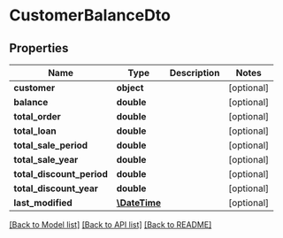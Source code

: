 # CustomerBalanceDto

## Properties
Name | Type | Description | Notes
------------ | ------------- | ------------- | -------------
**customer** | **object** |  | [optional] 
**balance** | **double** |  | [optional] 
**total_order** | **double** |  | [optional] 
**total_loan** | **double** |  | [optional] 
**total_sale_period** | **double** |  | [optional] 
**total_sale_year** | **double** |  | [optional] 
**total_discount_period** | **double** |  | [optional] 
**total_discount_year** | **double** |  | [optional] 
**last_modified** | [**\DateTime**](\DateTime.md) |  | [optional] 

[[Back to Model list]](../README.md#documentation-for-models) [[Back to API list]](../README.md#documentation-for-api-endpoints) [[Back to README]](../README.md)



